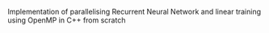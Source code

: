 Implementation of parallelising Recurrent Neural Network and linear training using OpenMP in C++ from scratch
